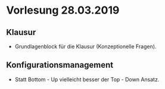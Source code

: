# Vorlesung 28.03.2019

## Klausur
- Grundlagenblock für die Klausur (Konzeptionelle Fragen).

## Konfigurationsmanagement 
- Statt Bottom - Up vielleicht besser der Top - Down Ansatz.